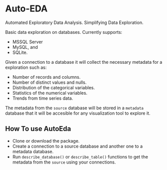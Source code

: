 # Auto-EDA
Automated Exploratory Data Analysis. Simplifying Data Exploration.

Basic data exploration on databases. Currently supports:
* MSSQL Server
* MySQL, and 
* SQLite.

Given a connection to a database it will collect the necessary metadata for a exploration such as:
* Number of records and columns.
* Number of distinct values and nulls.
* Distribution of the categorical variables.
* Statistics of the numerical variables.
* Trends from time series data.

The metadata from the `source` database will be stored in a `metadata` database that it will be accesible for any visualization tool to explore it.

## How To use AutoEda
* Clone or download the package.
* Create a connection to a source database and another one to a metadata database.
* Run `describe_database()` or `describe_table()` functions to get the metadata from the `source` using your connections.